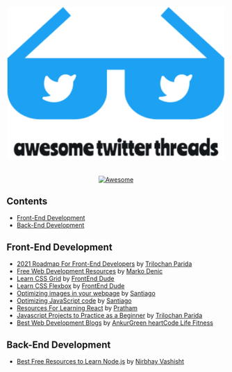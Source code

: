 <div align="center">
	<div>
		<img width="500" src="media/awesome-twitter-threads.svg" alt="Awesome Node.js">
	</div>
	<br>
	<br>
	<a href="https://awesome.re">
		<img src="https://awesome.re/badge-flat2.svg" alt="Awesome">
	</a>
	<br>
</div>


## Contents

- [Front-End Development](#front-end-development)
- [Back-End Development](#back-end-development)

## Front-End Development

- [2021 Roadmap For Front-End Developers](https://twitter.com/TechParida/status/1309353944418865152) by [Trilochan Parida](https://twitter.com/TechParida)
- [Free Web Development Resources](https://twitter.com/denicmarko/status/1277492413032992768) by [Marko Denic](https://twitter.com/denicmarko)
- [Learn CSS Grid](https://twitter.com/frontenddude/status/1294969319756103680) by [FrontEnd Dude](https://twitter.com/frontenddude)
- [Learn CSS Flexbox](https://twitter.com/frontenddude/status/1300785491109961730) by [FrontEnd Dude](https://twitter.com/frontenddude)
- [Optimizing images in your webpage](https://twitter.com/svpino/status/1288107645908353024) by [Santiago](https://twitter.com/svpino)
- [Optimizing JavaScript code](https://twitter.com/svpino/status/1288446622565904385) by [Santiago](https://twitter.com/svpino)
- [Resources For Learning React](https://twitter.com/Prathkum/status/1297814772113539072) by [Pratham](https://twitter.com/Prathkum)
- [Javascript Projects to Practice as a Beginner](https://twitter.com/TechParida/status/1304255993816190977) by [
Trilochan Parida](https://twitter.com/TechParida)
- [Best Web Development Blogs](https://twitter.com/TheAnkurTyagi/status/1306637706420604928) by [AnkurGreen heartCode Life Fitness](https://twitter.com/TheAnkurTyagi)


## Back-End Development

- [Best Free Resources to Learn Node.js](https://twitter.com/nirbhayvashisht/status/1309163230338588672) by [Nirbhay Vashisht](https://twitter.com/nirbhayvashisht)
